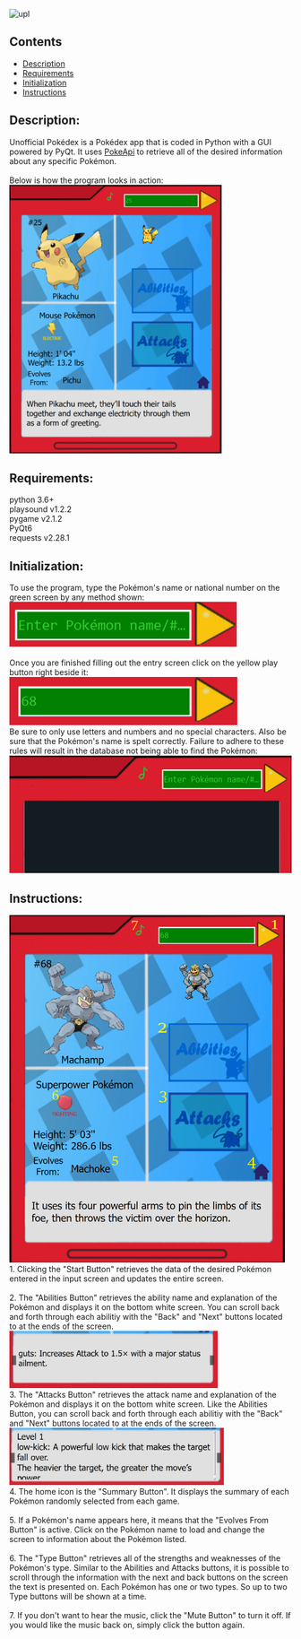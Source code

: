 ![upl](https://user-images.githubusercontent.com/82133365/211179823-4cc45781-a49c-4dfa-8868-784662c04a66.png)


## Contents
* [Description](#description)
* [Requirements](#requirements)
* [Initialization](#initialization)
* [Instructions](#instructions)

## Description:
Unofficial Pokédex is a Pokédex app that is coded in Python with a GUI powered by PyQt. It uses <a href="https://pokeapi.co">PokeApi</a> to retrieve all of the desired information about any specific Pokémon.
<br><br>
Below is how the program looks in action:
<br>
<img src="https://raw.githubusercontent.com/nkocodes/media/main/unofficialpokedex/pokemonexample.gif" height="479">

## Requirements:
python 3.6+
<br>
playsound v1.2.2
<br>
pygame v2.1.2
<br>
PyQt6
<br>
requests v2.28.1

## Initialization:
To use the program, type the Pokémon's name or national number on the green screen by any method shown:
<br>
<img src="https://raw.githubusercontent.com/nkocodes/media/main/unofficialpokedex/pokemoninputexample1.gif" height="80">
<br><br>
Once you are finished filling out the entry screen click on the yellow play button right beside it:
<br>
<img src="https://raw.githubusercontent.com/nkocodes/media/main/unofficialpokedex/pokemoninputexample2.gif" height="86">
<br>
Be sure to only use letters and numbers and no special characters. Also be sure that the Pokémon's name is spelt correctly. Failure to adhere to these rules will result in the database not being able to find the Pokémon:
<br>
<img src="https://raw.githubusercontent.com/nkocodes/media/main/unofficialpokedex/pokemoninputexample3.gif" height="210">

## Instructions:
<img src="https://raw.githubusercontent.com/nkocodes/media/main/unofficialpokedex/pokedexinfo.png" height="620">
<br>
1. Clicking the "Start Button" retrieves the data of the desired Pokémon entered in the input screen and updates the entire screen.
<br><br>
2. The "Abilities Button" retrieves the ability name and explanation of the Pokémon and displays it on the bottom white screen. You can scroll back and forth through each abilitiy with the "Back" and "Next" buttons located to at the ends of the screen.
<br>
<img src="https://raw.githubusercontent.com/nkocodes/media/main/unofficialpokedex/pokemonnextback.gif" height="102"> 
<br>
3. The "Attacks Button" retrieves the attack name and explanation of the Pokémon and displays it on the bottom white screen. Like the Abilities Button, you can scroll back and forth through each abilitiy with the "Back" and "Next" buttons located to at the ends of the screen.
<br>
<img src="https://raw.githubusercontent.com/nkocodes/media/main/unofficialpokedex/pokemonnextback2.gif" height="102">
<br>
4. The home icon is the "Summary Button". It displays the summary of each Pokémon randomly selected from each game.
<br><br>
5. If a Pokémon's name appears here, it means that the "Evolves From Button" is active. Click on the Pokémon name to load and change the screen to information about the Pokémon listed.
<br><br>
6. The "Type Button" retrieves all of the strengths and weaknesses of the Pokémon's type. Similar to the Abilities and Attacks buttons, it is possible to scroll through the information with the next and back buttons on the screen the text is presented on. Each Pokémon has one or two types. So up to two Type buttons will be shown at a time.
<br><br>
7. If you don't want to hear the music, click the "Mute Button" to turn it off. If you would like the music back on, simply click the button again.
